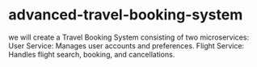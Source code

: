 # advanced-travel-booking-system
we will create a Travel Booking System consisting of two microservices:  User Service: Manages user accounts and preferences. Flight Service: Handles flight search, booking, and cancellations.
